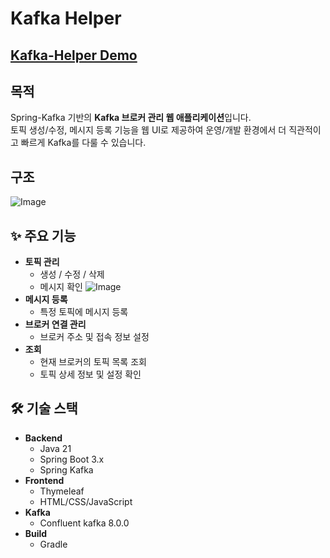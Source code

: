 # Kafka Helper

## [Kafka-Helper Demo](https://kafka-helper.kro.kr/kafka/brokers)

## 목적

Spring-Kafka 기반의 **Kafka 브로커 관리 웹 애플리케이션**입니다.  
토픽 생성/수정, 메시지 등록 기능을 웹 UI로 제공하여 운영/개발 환경에서 더 직관적이고 빠르게 Kafka를 다룰 수 있습니다.

## 구조
![Image](https://github.com/user-attachments/assets/df54632c-132a-406e-8f26-dc995fe2c8dc)

## ✨ 주요 기능
- **토픽 관리**
    - 생성 / 수정 / 삭제
    - 메시지 확인
    ![Image](https://github.com/user-attachments/assets/aba6fb37-dd4e-47de-a4ad-b35f07ba34f7)
- **메시지 등록**
    - 특정 토픽에 메시지 등록
- **브로커 연결 관리**
    - 브로커 주소 및 접속 정보 설정
- **조회**
    - 현재 브로커의 토픽 목록 조회
    - 토픽 상세 정보 및 설정 확인

## 🛠 기술 스택
- **Backend**
    - Java 21
    - Spring Boot 3.x
    - Spring Kafka
- **Frontend**
    - Thymeleaf
    - HTML/CSS/JavaScript
- **Kafka**
    - Confluent kafka 8.0.0
- **Build**
    - Gradle

